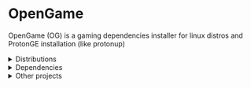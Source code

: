 OpenGame
======
OpenGame (OG) is a gaming dependencies installer for linux distros and ProtonGE installation (like protonup)

<details>
<summary>Distributions</summary>

+ Fedora
+ Arch (need test)
</details>

<details>
<summary>Dependencies</summary>

```shell
curl --proto '=https' --tlsv1.2 -sSf https://sh.rustup.rs | sh
```
</details>

<details>
<summary>Other projects</summary>

+ [LibreGaming](https://github.com/Ahmed-Al-Balochi/LibreGaming)
</details>
